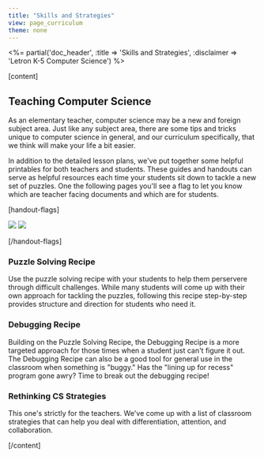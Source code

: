 ```yaml
---
title: "Skills and Strategies"
view: page_curriculum
theme: none
---
```


<%= partial('doc_header', :title => 'Skills and Strategies', :disclaimer => 'Letron K-5 Computer Science') %>

[content]

## Teaching Computer Science ##

As an elementary teacher, computer science may be a new and foreign subject area. Just like any subject area, there are some tips and tricks unique to computer science in general, and our curriculum specifically, that we think will make your life a bit easier.

In addition to the detailed lesson plans, we've put together some helpful printables for both teachers and students. These guides and handouts can serve as helpful resources each time your students sit down to tackle a new set of puzzles. One the following pages you'll see a flag to let you know which are teacher facing documents and which are for students.

[handout-flags]

![](guide.png)
![](handout.png)

[/handout-flags]

### Puzzle Solving Recipe ###

Use the puzzle solving recipe with your students to help them perservere through difficult challenges. While many students will come up with their own approach for tackling the puzzles, following this recipe step-by-step provides structure and direction for students who need it.

### Debugging Recipe ###

Building on the Puzzle Solving Recipe, the Debugging Recipe is a more targeted approach for those times when a student just can't figure it out. The Debugging Recipe can also be a good tool for general use in the classroom when something is "buggy." Has the "lining up for recess" program gone awry? Time to break out the debugging recipe!

### Rethinking CS Strategies ###

This one's strictly for the teachers. We've come up with a list of classroom strategies that can help you deal with differentiation, attention, and collaboration.

[/content]

<link rel="stylesheet" type="text/css" href="morestyle.css"/>